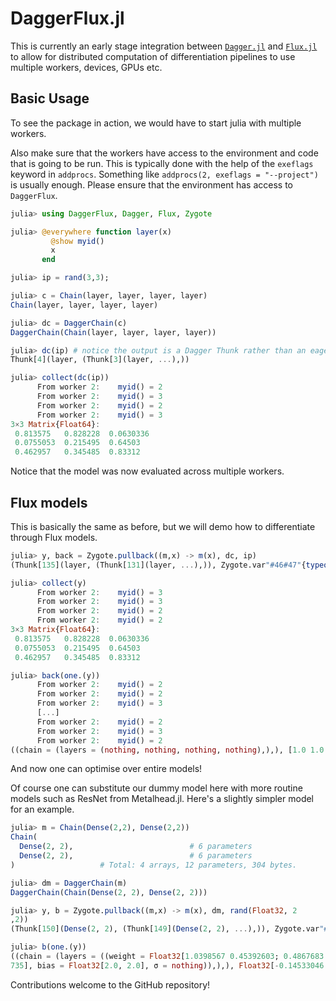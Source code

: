 # DaggerFlux.jl

This is currently an early stage integration between [`Dagger.jl`](https://github.com/JuliaParallel/Dagger.jl) and [`Flux.jl`](https://github.com/FluxML/Flux.jl) to allow for distributed computation of differentiation pipelines to use multiple workers, devices, GPUs etc.

## Basic Usage

To see the package in action, we would have to start julia with multiple workers.

Also make sure that the workers have access to the environment and code that is going to be run. This is typically done with the help of the `exeflags` keyword in `addprocs`. Something like `addprocs(2, exeflags = "--project")` is usually enough. Please ensure that the environment has access to `DaggerFlux`.

```julia
julia> using DaggerFlux, Dagger, Flux, Zygote

julia> @everywhere function layer(x)
         @show myid()
         x
       end

julia> ip = rand(3,3);

julia> c = Chain(layer, layer, layer, layer)
Chain(layer, layer, layer, layer)

julia> dc = DaggerChain(c)
DaggerChain(Chain(layer, layer, layer, layer))

julia> dc(ip) # notice the output is a Dagger Thunk rather than an eager evaluation
Thunk[4](layer, (Thunk[3](layer, ...),))

julia> collect(dc(ip))
      From worker 2:    myid() = 2
      From worker 2:    myid() = 3
      From worker 2:    myid() = 2
      From worker 2:    myid() = 3
3×3 Matrix{Float64}:
 0.813575   0.828228  0.0630336
 0.0755053  0.215495  0.64503
 0.462957   0.345485  0.83312
```

Notice that the model was now evaluated across multiple workers.

## Flux models

This is basically the same as before, but we will demo how to differentiate through Flux models.

```julia
julia> y, back = Zygote.pullback((m,x) -> m(x), dc, ip)
(Thunk[135](layer, (Thunk[131](layer, ...),)), Zygote.var"#46#47"{typeof(∂(#11))}(∂(#11)))

julia> collect(y)
      From worker 2:    myid() = 3
      From worker 2:    myid() = 3
      From worker 2:    myid() = 2
      From worker 2:    myid() = 2
3×3 Matrix{Float64}:
 0.813575   0.828228  0.0630336
 0.0755053  0.215495  0.64503
 0.462957   0.345485  0.83312

julia> back(one.(y))
      From worker 2:    myid() = 2
      From worker 2:    myid() = 2
      From worker 2:    myid() = 3
      [...]
      From worker 2:    myid() = 2
      From worker 2:    myid() = 3
      From worker 2:    myid() = 2
((chain = (layers = (nothing, nothing, nothing, nothing),),), [1.0 1.0 1.0; 1.0 1.0 1.0; 1.0 1.0 1.0])
```

And now one can optimise over entire models!

Of course one can substitute our dummy model here with more routine models such as ResNet from Metalhead.jl. Here's a slightly simpler model for an example.

```julia
julia> m = Chain(Dense(2,2), Dense(2,2))
Chain(
  Dense(2, 2),                          # 6 parameters
  Dense(2, 2),                          # 6 parameters
)                   # Total: 4 arrays, 12 parameters, 304 bytes.

julia> dm = DaggerChain(m)
DaggerChain(Chain(Dense(2, 2), Dense(2, 2)))

julia> y, b = Zygote.pullback((m,x) -> m(x), dm, rand(Float32, 2
,2))
(Thunk[150](Dense(2, 2), (Thunk[149](Dense(2, 2), ...),)), Zygote.var"#46#47"{typeof(∂(#13))}(∂(#13)))

julia> b(one.(y))
((chain = (layers = ((weight = Float32[1.0398567 0.45392603; 0.4867683 0.21248773], bias = Float32[1.6065784, 0.75205684], σ = nothing), (weight = Float32[-1.247205 1.2783735; -1.247205 1.278
735], bias = Float32[2.0, 2.0], σ = nothing)),),), Float32[-0.14533046 -0.14533046; -0.58934844 -0.58934844])
```


Contributions welcome to the GitHub repository!
